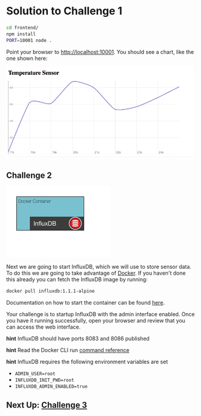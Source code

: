 # Solution to Challenge 1

```sh
cd frontend/
npm install
PORT=10001 node .
```

Point your browser to [http://localhost:10001](). You should see a chart, like the one shown here:

![image](../images/frontend.png)

## Challenge 2

![image](../images/challenge2.png)

Next we are going to start InfluxDB, which we will use to store sensor data. To do this we are going to take advantage of [Docker](https://docs.docker.com/engine/installation/). If you haven't done this already you can fetch the InfluxDB image by running:

```sh
docker pull influxdb:1.1.1-alpine
```

Documentation on how to start the container can be found [here](https://hub.docker.com/_/influxdb/).

Your challenge is to startup InfluxDB with the admin interface enabled. Once you have it running successfully, open your browser and review that you can access the web interface.

__hint__ InfluxDB should have ports 8083 and 8086 published

__hint__ Read the Docker CLI run [command reference](https://docs.docker.com/engine/reference/commandline/run/#options)

__hint__ InfluxDB requires the following environment variables are set

* `ADMIN_USER=root`
* `INFLUXDB_INIT_PWD=root`
* `INFLUXDB_ADMIN_ENABLED=true`

## Next Up: [Challenge 3](../challenge3/README.md)
